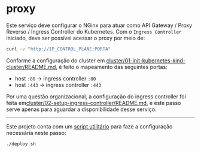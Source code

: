 # proxy

Este serviço deve configurar o NGinx para atuar como API Gateway / Proxy Reverso / Ingress Controller do Kubernetes. Com o `Ingress Controller` iniciado, deve ser possível acessar o proxy por meio de:

```sh
curl -v "http://IP_CONTROL_PLANE:PORTA"
```

Conforme a configuração do cluster em [cluster/01-init-kubernetes-kind-cluster/README.md](../../cluster/01-init-kubernetes-kind-cluster/README.md), é feito o mapeamento das seguintes portas:

- host `:80` -> ingress controller `:80`
- host `:443` -> ingress controller `:443`

Por uma questão organizacional, a configuração do ingress controller foi feita em[cluster/02-setup-ingress-controller/README.md](../../cluster/02-setup-ingress-controller/README.md), e este passo serve apenas para aguardar a disponibilidade desse serviço.

---

Este projeto conta com um [script utilitário](./deploy.sh) para faze a configuração necessária neste passo:

```sh
./deploy.sh
```
